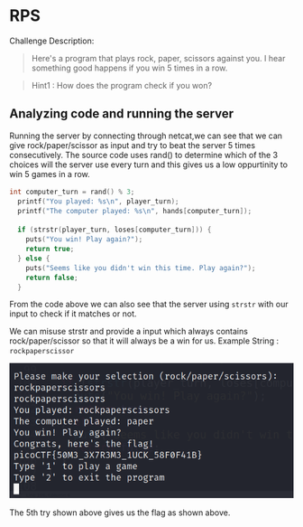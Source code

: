 # RPS

Challenge Description:

> Here's a program that plays rock, paper, scissors against you. I hear something good happens if you win 5 times in a row.

> Hint1 : How does the program check if you won?

## Analyzing code and running the server

Running the server by connecting through netcat,we can see that we can give rock/paper/scissor as input and try to beat the server 5 times consecutively.
The source code uses rand() to determine which of the 3 choices will the server use every turn and this gives us a low oppurtinity to win 5 games in a row.
```c
int computer_turn = rand() % 3;
  printf("You played: %s\n", player_turn);
  printf("The computer played: %s\n", hands[computer_turn]);

  if (strstr(player_turn, loses[computer_turn])) {
    puts("You win! Play again?");
    return true;
  } else {
    puts("Seems like you didn't win this time. Play again?");
    return false;
  }
```

From the code above we can also see that the server using `strstr` with our input to check if it matches or not.

We can misuse strstr and provide a input which always contains rock/paper/scissor so that it will always be a win for us.
Example String : `rockpaperscissor`

![Image of recieving flag from server after sending above input](flag_output.PNG)

The 5th try shown above gives us the flag as shown above.
